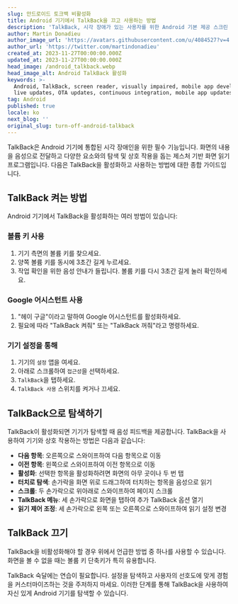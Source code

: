 ```yaml
---
slug: 안드로이드 토크백 비활성화
title: Android 기기에서 TalkBack을 끄고 사용하는 방법
description: 'TalkBack, 시각 장애가 있는 사용자를 위한 Android 기본 제공 스크린 리더를 활성화하고 탐색하는 단계별 가이드입니다.'
author: Martin Donadieu
author_image_url: 'https://avatars.githubusercontent.com/u/4084527?v=4'
author_url: 'https://twitter.com/martindonadieu'
created_at: 2023-11-27T00:00:00.000Z
updated_at: 2023-11-27T00:00:00.000Z
head_image: /android_talkback.webp
head_image_alt: Android TalkBack 활성화
keywords: >-
  Android, TalkBack, screen reader, visually impaired, mobile app development,
  live updates, OTA updates, continuous integration, mobile app updates
tag: Android
published: true
locale: ko
next_blog: ''
original_slug: turn-off-android-talkback
---
```

TalkBack은 Android 기기에 통합된 시각 장애인을 위한 필수 기능입니다. 화면의 내용을 음성으로 전달하고 다양한 요소와의 탐색 및 상호 작용을 돕는 제스처 기반 화면 읽기 프로그램입니다. 다음은 TalkBack을 활성화하고 사용하는 방법에 대한 종합 가이드입니다.

## TalkBack 켜는 방법

Android 기기에서 TalkBack을 활성화하는 여러 방법이 있습니다:

### 볼륨 키 사용

1. 기기 측면의 볼륨 키를 찾으세요.
2. 양쪽 볼륨 키를 동시에 3초간 길게 누르세요.
3. 작업 확인을 위한 음성 안내가 들립니다. 볼륨 키를 다시 3초간 길게 눌러 확인하세요.

### Google 어시스턴트 사용

1. "헤이 구글"이라고 말하여 Google 어시스턴트를 활성화하세요.
2. 필요에 따라 "TalkBack 켜줘" 또는 "TalkBack 꺼줘"라고 명령하세요.

### 기기 설정을 통해

1. 기기의 `설정` 앱을 여세요.
2. 아래로 스크롤하여 `접근성`을 선택하세요.
3. `TalkBack`을 탭하세요.
4. `TalkBack 사용` 스위치를 켜거나 끄세요.

## TalkBack으로 탐색하기

TalkBack이 활성화되면 기기가 탐색할 때 음성 피드백을 제공합니다. TalkBack을 사용하여 기기와 상호 작용하는 방법은 다음과 같습니다:

- **다음 항목**: 오른쪽으로 스와이프하여 다음 항목으로 이동
- **이전 항목**: 왼쪽으로 스와이프하여 이전 항목으로 이동
- **활성화**: 선택한 항목을 활성화하려면 화면의 아무 곳이나 두 번 탭
- **터치로 탐색**: 손가락을 화면 위로 드래그하여 터치하는 항목을 음성으로 읽기
- **스크롤**: 두 손가락으로 위아래로 스와이프하여 페이지 스크롤
- **TalkBack 메뉴**: 세 손가락으로 화면을 탭하여 추가 TalkBack 옵션 열기
- **읽기 제어 조정**: 세 손가락으로 왼쪽 또는 오른쪽으로 스와이프하여 읽기 설정 변경

## TalkBack 끄기

TalkBack을 비활성화해야 할 경우 위에서 언급한 방법 중 하나를 사용할 수 있습니다. 화면을 볼 수 없을 때는 볼륨 키 단축키가 특히 유용합니다.

TalkBack 숙달에는 연습이 필요합니다. 설정을 탐색하고 사용자의 선호도에 맞게 경험을 커스터마이즈하는 것을 주저하지 마세요. 이러한 단계를 통해 TalkBack을 사용하여 자신 있게 Android 기기를 탐색할 수 있습니다.
